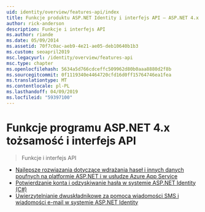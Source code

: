 ```yaml
---
uid: identity/overview/features-api/index
title: Funkcje produktu ASP.NET Identity i interfejs API — ASP.NET 4.x
author: rick-anderson
description: Funkcje i interfejs API
ms.author: riande
ms.date: 05/09/2014
ms.assetid: 70f7c0ac-aeb9-4e21-ae05-deb10640b1b3
ms.custom: seoapril2019
msc.legacyurl: /identity/overview/features-api
msc.type: chapter
ms.openlocfilehash: 5634a5d766cdceffc509962d80b0aaa8880d2f8b
ms.sourcegitcommit: 0f1119340e4464720cfd16d0ff15764746ea1fea
ms.translationtype: MT
ms.contentlocale: pl-PL
ms.lasthandoff: 04/09/2019
ms.locfileid: "59397100"
---
```

# <a name="aspnet-4x-identity-features--api"></a>Funkcje programu ASP.NET 4.x tożsamość i interfejs API

> Funkcje i interfejs API


- [Najlepsze rozwiązania dotyczące wdrażania haseł i innych danych poufnych na platformie ASP.NET i w usłudze Azure App Service](best-practices-for-deploying-passwords-and-other-sensitive-data-to-aspnet-and-azure.md)
- [Potwierdzanie konta i odzyskiwanie hasła w systemie ASP.NET Identity (C#)](account-confirmation-and-password-recovery-with-aspnet-identity.md)
- [Uwierzytelnianie dwuskładnikowe za pomocą wiadomości SMS i wiadomości e-mail w systemie ASP.NET Identity](two-factor-authentication-using-sms-and-email-with-aspnet-identity.md)

